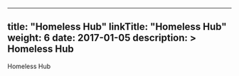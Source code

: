 
---
title: "Homeless Hub"
linkTitle: "Homeless Hub"
weight: 6
date: 2017-01-05
description: >
  Homeless Hub
---

Homeless Hub

